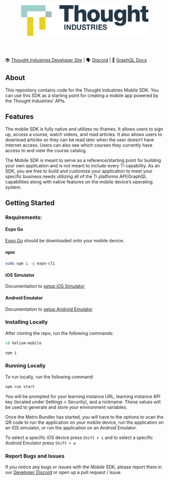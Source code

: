 <p align="center" style="padding: 50px">
    <a href="https://developer.thoughtindustries.com/build/developer-guide/"><img src="./.github/images/helium-mobile.svg" alt="Helium Logo"/></a>
</p>

📚 [Thought Industries Developer Site](https://developer.thoughtindustries.com/build/developer-guide/) | 🗣 [Discord](https://discord.gg/cTJBX4muVn) | 📝 [GraphQL Docs](https://thoughtindustries.github.io/helium-graphql/)

## About

This repository contains code for the Thought Industries Mobile SDK. You can use this SDK as a starting point for creating a mobile app powered by the Thought Industries' APIs.

## Features

The mobile SDK is fully native and utilizes no iframes. It allows users to sign up, access a course, watch videos, and read articles. It also allows users to download articles so they can be read later when the user doesn’t have internet access. Users can also see which courses they currently have access to and view the course catalog.

The Mobile SDK is meant to serve as a reference/starting point for building your own application and is not meant to include every Ti capability. As an SDK, you are free to build and customize your application to meet your specific business needs utilizing all of the Ti platforms API/GraphQL capabilities along with native features on the mobile device’s operating system.

## Getting Started

### Requirements:

#### Expo Go

[Expo Go](https://expo.dev/client) should be downloaded onto your mobile device.

#### npm

```bash
sudo npm i -g expo-cli
```

#### iOS Simulator

Documentation to [setup iOS Simulator](https://docs.expo.dev/workflow/ios-simulator/)

#### Android Emulator

Documentation to [setup Android Emulator](https://docs.expo.dev/workflow/android-studio-emulator/)

### Installing Locally

After cloning the repo, run the following commands:

```bash
cd helium-mobile
```

```bash
npm i
```

### Running Locally

To run locally, run the following command:

```bash
npm run start
```

You will be prompted for your learning instance URL, learning instance API key (located under Settings > Security), and a nickname. These values will be used to generate and store your environment variables.

Once the Metro Bundler has started, you will have to the options to scan the QR code to run the application on your mobile device, run the application on an iOS simulator, or run the application on an Android Emulator.

To select a specific iOS device press `Shift + i` and to select a specific Android Emulator press `Shift + a`

### Report Bugs and Issues

If you notice any bugs or issues with the Mobile SDK, please report them in our [Developer Discord](https://discord.gg/cTJBX4muVn) or open up a pull request / issue.

